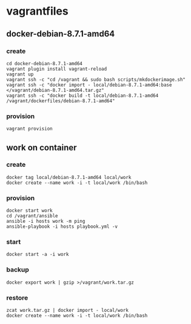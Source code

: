 vagrantfiles
============

docker-debian-8.7.1-amd64
-------------------------

### create

    cd docker-debian-8.7.1-amd64
    vagrant plugin install vagrant-reload
    vagrant up
    vagrant ssh -c "cd /vagrant && sudo bash scripts/mkdockerimage.sh"
    vagrant ssh -c "docker import - local/debian-8.7.1-amd64:base </vagrant/debian-8.7.1-amd64.tar.gz"
    vagrant ssh -c "docker build -t local/debian-8.7.1-amd64 /vagrant/dockerfiles/debian-8.7.1-amd64"

### provision

    vagrant provision

work on container
-----------------

### create

    docker tag local/debian-8.7.1-amd64 local/work
    docker create --name work -i -t local/work /bin/bash

### provision

    docker start work
    cd /vagrant/ansible
    ansible -i hosts work -m ping
    ansible-playbook -i hosts playbook.yml -v

### start

    docker start -a -i work

### backup

    docker export work | gzip >/vagrant/work.tar.gz

### restore

    zcat work.tar.gz | docker import - local/work
    docker create --name work -i -t local/work /bin/bash
